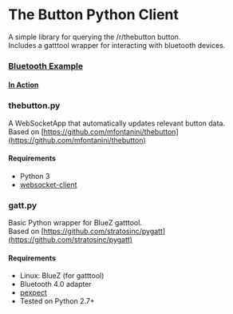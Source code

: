# The Button Python Client

A simple library for querying the /r/thebutton button.  
Includes a gatttool wrapper for interacting with bluetooth devices.

### [Bluetooth Example](https://github.com/ALPSquid/thebutton-monitor/blob/master/src/examples/example.py)
#### [In Action](https://gfycat.com/FrankCorruptJackal)

### thebutton.py
A WebSocketApp that automatically updates relevant button data.  
Based on [https://github.com/mfontanini/thebutton](https://github.com/mfontanini/thebutton)

#### Requirements
- Python 3
- [websocket-client](https://pypi.python.org/pypi/websocket-client)


### gatt.py
Basic Python wrapper for BlueZ gatttool.  
Based on [https://github.com/stratosinc/pygatt](https://github.com/stratosinc/pygatt)

#### Requirements
- Linux: BlueZ (for gatttool)
- Bluetooth 4.0 adapter
- [pexpect](https://pypi.python.org/pypi/pexpect)
- Tested on Python 2.7+
